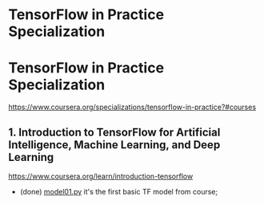 # TensorFlow in Practice Specialization

# TensorFlow in Practice Specialization
https://www.coursera.org/specializations/tensorflow-in-practice?#courses

## 1. Introduction to TensorFlow for Artificial Intelligence, Machine Learning, and Deep Learning
https://www.coursera.org/learn/introduction-tensorflow

- (done) [model01.py](model01.py) it's the first basic TF model from course;
